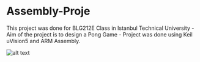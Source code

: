 # Assembly-Proje
This project was done for BLG212E Class in Istanbul Technical University - Aim of the project is to design a Pong Game - Project was done using Keil uVision5 and ARM Assembly.

![alt text](https://github.com/[canbozaci]/[Pictures]/[main]/res.png?raw=true)
